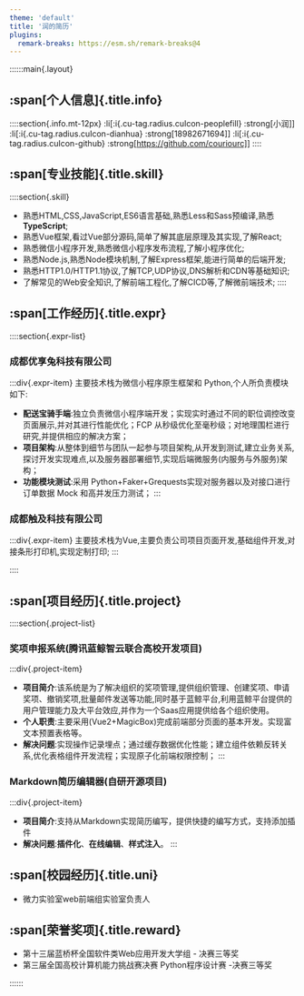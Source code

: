 ```yaml
---
theme: 'default'
title: '润的简历'
plugins:
  remark-breaks: https://esm.sh/remark-breaks@4
---
```


::::::main{.layout}

## :span[个人信息]{.title.info}

::::section{.info.mt-12px}
:li[:i{.cu-tag.radius.cuIcon-peoplefill} :strong[小润]]
:li[:i{.cu-tag.radius.cuIcon-dianhua} :strong[18982671694]]
:li[:i{.cu-tag.radius.cuIcon-github} :strong[https://github.com/couriourc]]
::::

## :span[专业技能]{.title.skill}

::::section{.skill}

- 熟悉HTML,CSS,JavaScript,ES6语言基础,熟悉Less和Sass预编译,熟悉**TypeScript**;
- 熟悉Vue框架,看过Vue部分源码,简单了解其底层原理及其实现,了解React;
- 熟悉微信小程序开发,熟悉微信小程序发布流程,了解小程序优化;
- 熟悉Node.js,熟悉Node模块机制,了解Express框架,能进行简单的后端开发;
- 熟悉HTTP1.0/HTTP1.1协议,了解TCP,UDP协议,DNS解析和CDN等基础知识;
- 了解常见的Web安全知识,了解前端工程化,了解CICD等,了解微前端技术;
  ::::

## :span[工作经历]{.title.expr}

::::section{.expr-list}

### 成都优享兔科技有限公司

:::div{.expr-item}
主要技术栈为微信小程序原生框架和 Python,个人所负责模块如下:

- **配送宝骑手端**:独立负责微信小程序端开发；实现实时通过不同的职位调控改变页面展示,并对其进行性能优化；FCP 从秒级优化至毫秒级；对地理围栏进行研究,并提供相应的解决方案；
- **项目架构**:从整体到细节与团队一起参与项目架构,从开发到测试,建立业务关系,探讨开发实现难点,以及服务器部署细节,实现后端微服务(内服务与外服务)架构；
- **功能模块测试**:采用 Python+Faker+Grequests实现对服务器以及对接口进行订单数据 Mock 和高并发压力测试；
  :::

### 成都触及科技有限公司

:::div{.expr-item}
主要技术栈为Vue,主要负责公司项目页面开发,基础组件开发,对接条形打印机,实现定制打印;
:::

::::

## :span[项目经历]{.title.project}

::::section{.project-list}

### 奖项申报系统(**腾讯蓝鲸智云联合高校开发项目**)

:::div{.project-item}

- **项目简介**:该系统是为了解决组织的奖项管理,提供组织管理、创建奖项、申请奖项、撤销奖项,批量邮件发送等功能,同时基于蓝鲸平台,利用蓝鲸平台提供的用户管理能力及大平台效应,并作为一个Saas应用提供给各个组织使用。
- **个人职责**:主要采用(Vue2+MagicBox)完成前端部分页面的基本开发。实现富文本预置表格等。
- **解决问题**:实现操作记录埋点；通过缓存数据优化性能；建立组件依赖反转关系,优化表格组件开发流程；实现原子化前端权限控制；
  :::

### Markdown简历编辑器(**自研开源项目**)

:::div{.project-item}

- **项目简介**:支持从Markdown实现简历编写，提供快捷的编写方式，支持添加插件
- **解决问题**:**插件化**、**在线编辑**、**样式注入**。
  :::

## :span[校园经历]{.title.uni}

- 微力实验室web前端组实验室负责人

## :span[荣誉奖项]{.title.reward}

- 第十三届蓝桥杯全国软件类Web应用开发大学组 - 决赛三等奖
- 第三届全国高校计算机能力挑战赛决赛 Python程序设计赛 -决赛三等奖

::::::
